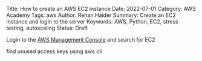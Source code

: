 Title: How to create an AWS EC2 instance
Date: 2022-07-01
Category: AWS Academy
Tags: aws
Author: Rehan Haider
Summary: Create an EC2 instance and login to the server
Keywords: AWS, Python, EC2, stress testing, autoscaling
Status: Draft


Login to the [AWS Management Console](https://console.aws.amazon.com) and search for EC2


find unused access keys using aws cli




